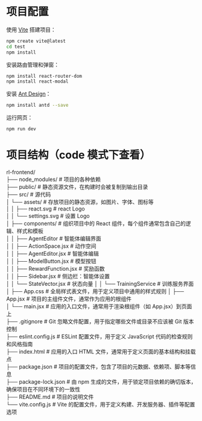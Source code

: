 # 项目配置

使用 [Vite](https://vitejs.cn/vite3-cn/guide/) 搭建项目：
```bash
npm create vite@latest
cd test
npm install
```

安装路由管理和弹窗：
```bash
npm install react-router-dom
npm install react-modal
```

安装 [Ant Design](https://ant.design/docs/react/use-with-vite-cn)：
```bash
npm install antd --save
```

运行网页：
```bash
npm run dev
```

# 项目结构（code 模式下查看）

rl-frontend/  
├── node_modules/ # 项目的各种依赖  
├── public/ # 静态资源文件，在构建时会被复制到输出目录  
├── src/ # 源代码  
│       └── assets/ # 存放项目的静态资源，如图片、字体、图标等  
│       │         ├── react.svg # react Logo  
│       │         └── settings.svg # 设置 Logo  
│       ├── components/ # 组织项目中的 React 组件，每个组件通常包含自己的逻辑、样式和模板  
│       │         ├── AgentEditor # 智能体编辑界面  
│       │                       ├── ActionSpace.jsx # 动作空间  
│       │                       ├── AgentEditor.jsx # 智能体编辑  
│       │                       ├── ModelButton.jsx # 模型按钮  
│       │                       ├── RewardFunction.jsx # 奖励函数  
│       │                       ├── Sidebar.jsx # 侧边栏：智能体设置  
│       │                       └── StateVector.jsx # 状态向量 
│       │         └── TrainingService # 训练服务界面
│       ├── App.css # 全局样式表文件，用于定义项目中通用的样式规则 
│       ├── App.jsx # 项目的主组件文件，通常作为应用的根组件   
│       └── main.jsx # 应用的入口文件，通常用于渲染根组件（如 App.jsx）到页面上  
├── .gitignore # Git 忽略文件配置，用于指定哪些文件或目录不应该被 Git 版本控制  
├── eslint.config.js # ESLint 配置文件，用于定义 JavaScript 代码的检查规则和风格指南  
├── index.html # 应用的入口 HTML 文件，通常用于定义页面的基本结构和挂载点  
├── package.json # 项目的配置文件，包含了项目的元数据、依赖项、脚本等信息  
├── package-lock.json # 由 npm 生成的文件，用于锁定项目依赖的确切版本，确保项目在不同环境下的一致性  
├── README.md # 项目的说明文件  
└── vite.config.js # Vite 的配置文件，用于定义构建、开发服务器、插件等配置选项  
